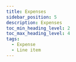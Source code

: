```yaml
---
title: Expenses
sidebar_position: 5
description: Expenses
toc_min_heading_level: 2
toc_max_heading_level: 4
tags:
  - Expense
  - Line item
---
```

